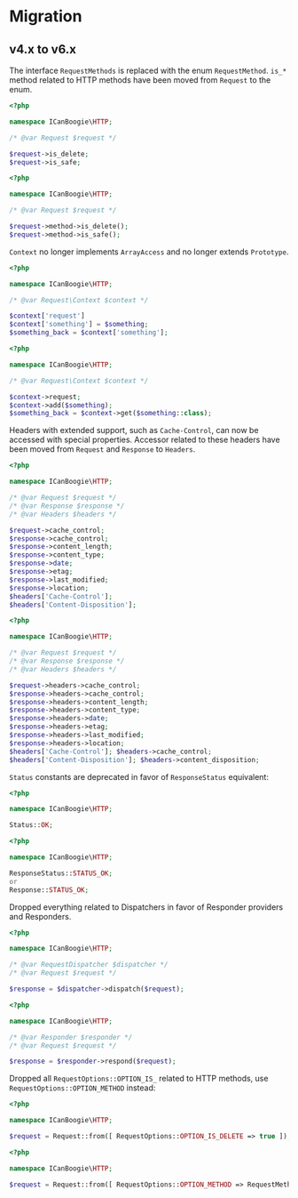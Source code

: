 # Migration

## v4.x to v6.x

The interface `RequestMethods` is replaced with the enum `RequestMethod`. `is_*` method related to HTTP methods have
been moved from `Request` to the enum.

```php
<?php

namespace ICanBoogie\HTTP;

/* @var Request $request */

$request->is_delete;
$request->is_safe;
```

```php
<?php

namespace ICanBoogie\HTTP;

/* @var Request $request */

$request->method->is_delete();
$request->method->is_safe();
```

`Context` no longer implements `ArrayAccess` and no longer extends `Prototype`.

```php
<?php

namespace ICanBoogie\HTTP;

/* @var Request\Context $context */

$context['request']
$context['something'] = $something;
$something_back = $context['something'];
```

```php
<?php

namespace ICanBoogie\HTTP;

/* @var Request\Context $context */

$context->request;
$context->add($something);
$something_back = $context->get($something::class);
```

Headers with extended support, such as `Cache-Control`, can now be accessed with special properties. Accessor related to
these headers have been moved from `Request` and `Response` to `Headers`.

```php
<?php

namespace ICanBoogie\HTTP;

/* @var Request $request */
/* @var Response $response */
/* @var Headers $headers */

$request->cache_control;
$response->cache_control;
$response->content_length;
$response->content_type;
$response->date;
$response->etag;
$response->last_modified;
$response->location;
$headers['Cache-Control'];
$headers['Content-Disposition'];
```

```php
<?php

namespace ICanBoogie\HTTP;

/* @var Request $request */
/* @var Response $response */
/* @var Headers $headers */

$request->headers->cache_control;
$response->headers->cache_control;
$response->headers->content_length;
$response->headers->content_type;
$response->headers->date;
$response->headers->etag;
$response->headers->last_modified;
$response->headers->location;
$headers['Cache-Control']; $headers->cache_control;
$headers['Content-Disposition']; $headers->content_disposition;
```

`Status` constants are deprecated in favor of `ResponseStatus` equivalent:

```php
<?php

namespace ICanBoogie\HTTP;

Status::OK;
```

```php
<?php

namespace ICanBoogie\HTTP;

ResponseStatus::STATUS_OK;
or
Response::STATUS_OK;
```

Dropped everything related to Dispatchers in favor of Responder providers and Responders.

```php
<?php

namespace ICanBoogie\HTTP;

/* @var RequestDispatcher $dispatcher */
/* @var Request $request */

$response = $dispatcher->dispatch($request);
```

```php
<?php

namespace ICanBoogie\HTTP;

/* @var Responder $responder */
/* @var Request $request */

$response = $responder->respond($request);
```

Dropped all `RequestOptions::OPTION_IS_` related to HTTP methods, use `RequestOptions::OPTION_METHOD` instead:

```php
<?php

namespace ICanBoogie\HTTP;

$request = Request::from([ RequestOptions::OPTION_IS_DELETE => true ]);
```

```php
<?php

namespace ICanBoogie\HTTP;

$request = Request::from([ RequestOptions::OPTION_METHOD => RequestMethod::METHOD_DELETE ]);
```
